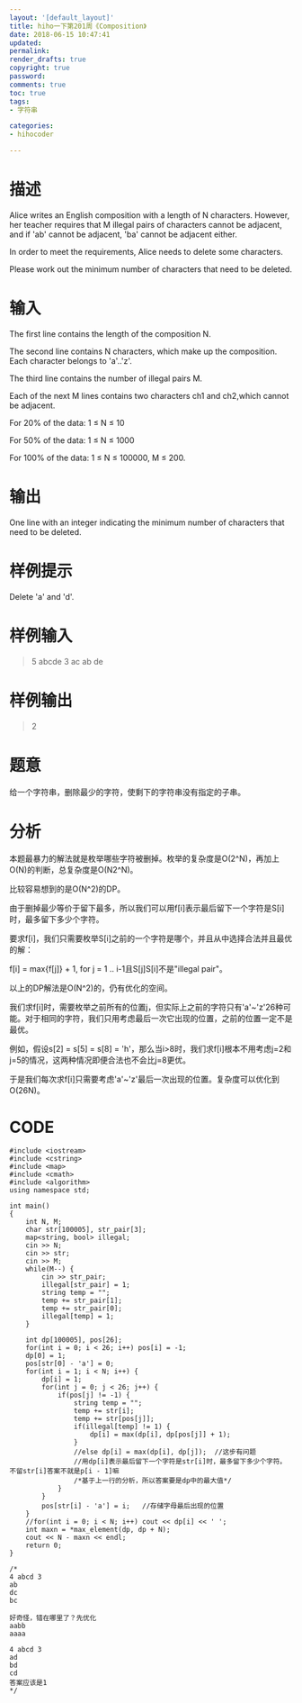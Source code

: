 ```yaml
---
layout: '[default_layout]'   
title: hiho一下第201周《Composition》
date: 2018-06-15 10:47:41  
updated: 
permalink: 
render_drafts: true
copyright: true
password: 
comments: true
toc: true                  
tags:                        
- 字符串

categories:                  
- hihocoder

---
```

# 描述
Alice writes an English composition with a length of N characters. However, her teacher requires that M illegal pairs of characters cannot be adjacent, and if 'ab' cannot be adjacent, 'ba' cannot be adjacent either.

In order to meet the requirements, Alice needs to delete some characters.

Please work out the minimum number of characters that need to be deleted.
<!--more-->
# 输入
The first line contains the length of the composition N.

The second line contains N characters, which make up the composition. Each character belongs to 'a'..'z'.

The third line contains the number of illegal pairs M.

Each of the next M lines contains two characters ch1 and ch2,which cannot be adjacent.  

For 20% of the data: 1 ≤ N ≤ 10

For 50% of the data: 1 ≤ N ≤ 1000  

For 100% of the data: 1 ≤ N ≤ 100000, M ≤ 200.

# 输出
One line with an integer indicating the minimum number of characters that need to be deleted.

# 样例提示
Delete 'a' and 'd'.

# 样例输入
>5
abcde
3
ac
ab
de

# 样例输出
>2

# 题意
给一个字符串，删除最少的字符，使剩下的字符串没有指定的子串。

# 分析
本题最暴力的解法就是枚举哪些字符被删掉。枚举的复杂度是O(2^N)，再加上O(N)的判断，总复杂度是O(N2^N)。

比较容易想到的是O(N^2)的DP。

由于删掉最少等价于留下最多，所以我们可以用f[i]表示最后留下一个字符是S[i]时，最多留下多少个字符。

要求f[i]，我们只需要枚举S[i]之前的一个字符是哪个，并且从中选择合法并且最优的解：

f[i] = max{f[j]} + 1, for j = 1 .. i-1且S[j]S[i]不是"illegal pair"。

以上的DP解法是O(N^2)的，仍有优化的空间。

我们求f[i]时，需要枚举之前所有的位置j，但实际上之前的字符只有'a'~'z'26种可能。对于相同的字符，我们只用考虑最后一次它出现的位置，之前的位置一定不是最优。

例如，假设s[2] = s[5] = s[8] = 'h'，那么当i>8时，我们求f[i]根本不用考虑j=2和j=5的情况，这两种情况即便合法也不会比j=8更优。

于是我们每次求f[i]只需要考虑'a'~'z'最后一次出现的位置。复杂度可以优化到O(26N)。

# CODE
```
#include <iostream>
#include <cstring>
#include <map>
#include <cmath>
#include <algorithm>
using namespace std;

int main()
{
    int N, M;
    char str[100005], str_pair[3];
    map<string, bool> illegal;
    cin >> N;
    cin >> str;
    cin >> M;
    while(M--) {
        cin >> str_pair;
        illegal[str_pair] = 1;
        string temp = "";
        temp += str_pair[1];
        temp += str_pair[0];
        illegal[temp] = 1;
    }

    int dp[100005], pos[26];
    for(int i = 0; i < 26; i++) pos[i] = -1;
    dp[0] = 1;
    pos[str[0] - 'a'] = 0;
    for(int i = 1; i < N; i++) {
        dp[i] = 1;
        for(int j = 0; j < 26; j++) {
            if(pos[j] != -1) {
                string temp = "";
                temp += str[i];
                temp += str[pos[j]];
                if(illegal[temp] != 1) {
                    dp[i] = max(dp[i], dp[pos[j]] + 1);
                }
                //else dp[i] = max(dp[i], dp[j]);  //这步有问题
                //用dp[i]表示最后留下一个字符是str[i]时，最多留下多少个字符。不留str[i]答案不就是p[i - 1]嘛
                /*基于上一行的分析，所以答案要是dp中的最大值*/
            }
        }
        pos[str[i] - 'a'] = i;   //存储字母最后出现的位置
    }
    //for(int i = 0; i < N; i++) cout << dp[i] << ' ';
    int maxn = *max_element(dp, dp + N);
    cout << N - maxn << endl;
    return 0;
}

/*
4 abcd 3
ab
dc
bc

好奇怪，错在哪里了？先优化
aabb
aaaa

4 abcd 3
ad
bd
cd
答案应该是1
*/
```

